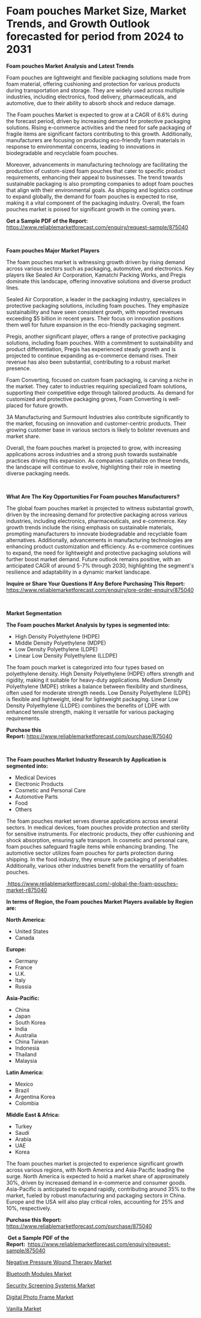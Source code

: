 <p><h1>Foam pouches Market Size, Market Trends, and Growth Outlook forecasted for period from 2024 to 2031</h1></p><p><strong>Foam pouches Market Analysis and Latest Trends</strong></p>
<p><p>Foam pouches are lightweight and flexible packaging solutions made from foam material, offering cushioning and protection for various products during transportation and storage. They are widely used across multiple industries, including electronics, food delivery, pharmaceuticals, and automotive, due to their ability to absorb shock and reduce damage.</p><p>The Foam pouches Market is expected to grow at a CAGR of 6.6% during the forecast period, driven by increasing demand for protective packaging solutions. Rising e-commerce activities and the need for safe packaging of fragile items are significant factors contributing to this growth. Additionally, manufacturers are focusing on producing eco-friendly foam materials in response to environmental concerns, leading to innovations in biodegradable and recyclable foam pouches.</p><p>Moreover, advancements in manufacturing technology are facilitating the production of custom-sized foam pouches that cater to specific product requirements, enhancing their appeal to businesses. The trend towards sustainable packaging is also prompting companies to adopt foam pouches that align with their environmental goals. As shipping and logistics continue to expand globally, the demand for foam pouches is expected to rise, making it a vital component of the packaging industry. Overall, the foam pouches market is poised for significant growth in the coming years.</p></p>
<p><strong>Get a Sample PDF of the Report:&nbsp;</strong> <a href="https://www.reliablemarketforecast.com/enquiry/request-sample/875040">https://www.reliablemarketforecast.com/enquiry/request-sample/875040</a></p>
<p>&nbsp;</p>
<p><strong>Foam pouches Major Market Players</strong></p>
<p><p>The foam pouches market is witnessing growth driven by rising demand across various sectors such as packaging, automotive, and electronics. Key players like Sealed Air Corporation, Kamatchi Packing Works, and Pregis dominate this landscape, offering innovative solutions and diverse product lines.</p><p>Sealed Air Corporation, a leader in the packaging industry, specializes in protective packaging solutions, including foam pouches. They emphasize sustainability and have seen consistent growth, with reported revenues exceeding $5 billion in recent years. Their focus on innovation positions them well for future expansion in the eco-friendly packaging segment.</p><p>Pregis, another significant player, offers a range of protective packaging solutions, including foam pouches. With a commitment to sustainability and product differentiation, Pregis has experienced steady growth and is projected to continue expanding as e-commerce demand rises. Their revenue has also been substantial, contributing to a robust market presence.</p><p>Foam Converting, focused on custom foam packaging, is carving a niche in the market. They cater to industries requiring specialized foam solutions, supporting their competitive edge through tailored products. As demand for customized and protective packaging grows, Foam Converting is well-placed for future growth.</p><p>3A Manufacturing and Surmount Industries also contribute significantly to the market, focusing on innovation and customer-centric products. Their growing customer base in various sectors is likely to bolster revenues and market share.</p><p>Overall, the foam pouches market is projected to grow, with increasing applications across industries and a strong push towards sustainable practices driving this expansion. As companies capitalize on these trends, the landscape will continue to evolve, highlighting their role in meeting diverse packaging needs.</p></p>
<p>&nbsp;</p>
<p><strong>What Are The Key Opportunities For Foam pouches Manufacturers?</strong></p>
<p><p>The global foam pouches market is projected to witness substantial growth, driven by the increasing demand for protective packaging across various industries, including electronics, pharmaceuticals, and e-commerce. Key growth trends include the rising emphasis on sustainable materials, prompting manufacturers to innovate biodegradable and recyclable foam alternatives. Additionally, advancements in manufacturing technologies are enhancing product customization and efficiency. As e-commerce continues to expand, the need for lightweight and protective packaging solutions will further boost market demand. Future outlook remains positive, with an anticipated CAGR of around 5-7% through 2030, highlighting the segment's resilience and adaptability in a dynamic market landscape.</p></p>
<p><strong>Inquire or Share Your Questions If Any Before Purchasing This Report:</strong> <a href="https://www.reliablemarketforecast.com/enquiry/pre-order-enquiry/875040">https://www.reliablemarketforecast.com/enquiry/pre-order-enquiry/875040</a></p>
<p>&nbsp;</p>
<p><strong>Market Segmentation</strong></p>
<p><strong>The Foam pouches Market Analysis by types is segmented into:</strong></p>
<p><ul><li>High Density Polyethylene (HDPE)</li><li>Middle Density Polyethylene (MDPE)</li><li>Low Density Polyethylene (LDPE)</li><li>Linear Low Density Polyethylene (LLDPE)</li></ul></p>
<p><p>The foam pouch market is categorized into four types based on polyethylene density. High Density Polyethylene (HDPE) offers strength and rigidity, making it suitable for heavy-duty applications. Medium Density Polyethylene (MDPE) strikes a balance between flexibility and sturdiness, often used for moderate strength needs. Low Density Polyethylene (LDPE) is flexible and lightweight, ideal for lightweight packaging. Linear Low Density Polyethylene (LLDPE) combines the benefits of LDPE with enhanced tensile strength, making it versatile for various packaging requirements.</p></p>
<p><strong>Purchase this Report:&nbsp;</strong><a href="https://www.reliablemarketforecast.com/purchase/875040">https://www.reliablemarketforecast.com/purchase/875040</a></p>
<p>&nbsp;</p>
<p><strong>The Foam pouches Market Industry Research by Application is segmented into:</strong></p>
<p><ul><li>Medical Devices</li><li>Electronic Products</li><li>Cosmetic and Personal Care</li><li>Automotive Parts</li><li>Food</li><li>Others</li></ul></p>
<p><p>The foam pouches market serves diverse applications across several sectors. In medical devices, foam pouches provide protection and sterility for sensitive instruments. For electronic products, they offer cushioning and shock absorption, ensuring safe transport. In cosmetic and personal care, foam pouches safeguard fragile items while enhancing branding. The automotive sector utilizes foam pouches for parts protection during shipping. In the food industry, they ensure safe packaging of perishables. Additionally, various other industries benefit from the versatility of foam pouches.</p></p>
<p><a href="https://www.reliablemarketforecast.com/-global-the-foam-pouches-market-r875040">&nbsp;https://www.reliablemarketforecast.com/-global-the-foam-pouches-market-r875040</a></p>
<p><strong>In terms of Region, the Foam pouches Market Players available by Region are:</strong></p>
<p>
    <p> <strong> North America: </strong>
        <ul>
            <li>United States</li>
            <li>Canada</li>
        </ul>
        </p> 
    <p> <strong> Europe: </strong>
        <ul>
            <li>Germany</li>
            <li>France</li>
            <li>U.K.</li>
            <li>Italy</li>
            <li>Russia</li>
        </ul>
        </p> 
    <p> <strong> Asia-Pacific: </strong>
        <ul>
            <li>China</li>
            <li>Japan</li>
            <li>South Korea</li>
            <li>India</li>
            <li>Australia</li>
            <li>China Taiwan</li>
            <li>Indonesia</li>
            <li>Thailand</li>
            <li>Malaysia</li>
        </ul>
        </p> 
    <p> <strong> Latin America: </strong>
        <ul>
            <li>Mexico</li>
            <li>Brazil</li>
            <li>Argentina Korea</li>
            <li>Colombia</li>
        </ul>
        </p> 
    <p> <strong> Middle East & Africa: </strong>
        <ul>
            <li>Turkey</li>
            <li>Saudi</li>
            <li>Arabia</li>
            <li>UAE</li>
            <li>Korea</li>
        </ul>
    </p>
    </p>
<p><p>The foam pouches market is projected to experience significant growth across various regions, with North America and Asia-Pacific leading the surge. North America is expected to hold a market share of approximately 30%, driven by increased demand in e-commerce and consumer goods. Asia-Pacific is anticipated to expand rapidly, contributing around 35% to the market, fueled by robust manufacturing and packaging sectors in China. Europe and the USA will also play critical roles, accounting for 25% and 10%, respectively.</p></p>
<p><strong>Purchase this Report: </strong><a href="https://www.reliablemarketforecast.com/purchase/875040">https://www.reliablemarketforecast.com/purchase/875040</a></p>
<p>&nbsp;<strong>Get a Sample PDF of the Report:&nbsp;&nbsp;</strong><a href="https://www.reliablemarketforecast.com/enquiry/request-sample/875040">https://www.reliablemarketforecast.com/enquiry/request-sample/875040</a></p>
<p><strong></strong></p>
<p><p><a href="https://www.linkedin.com/pulse/global-negative-pressure-wound-therapy-market-size-trends-lqmze?trackingId=a3CvKedUT6mQZqR%2FOGBzdw%3D%3D">Negative Pressure Wound Therapy Market</a></p><p><a href="https://www.linkedin.com/pulse/bluetooth-modules-industry-analysis-report-its-market-size-uopze?trackingId=bJ2rEHpfQGSy3w36XU7rcg%3D%3D">Bluetooth Modules Market</a></p><p><a href="https://www.linkedin.com/pulse/global-security-screening-systems-market-analysis-trends-forecasts-mi0bf?trackingId=9YH%2F0t4GT2eWQ1hAoAqKbQ%3D%3D">Security Screening Systems Market</a></p><p><a href="https://www.linkedin.com/pulse/digital-photo-frame-market-essentials-key-players-demand-azjnc?trackingId=ra%2F7jq42SVmYuVN411w9eQ%3D%3D">Digital Photo Frame Market</a></p><p><a href="https://www.linkedin.com/pulse/deep-dive-vanilla-market-itstrends-segmentation-competitive-t5fee?trackingId=r%2FRswaHLTGCy8acqN1esQQ%3D%3D">Vanilla Market</a></p></p>